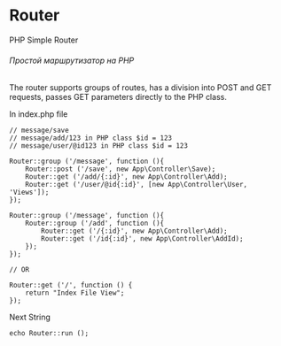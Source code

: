 # Router
PHP Simple Router
###### Простой маршрутизатор на PHP

The router supports groups of routes, has a division into POST and GET requests, passes GET parameters directly to the PHP class.

In index.php file

```
// message/save
// message/add/123 in PHP class $id = 123
// message/user/@id123 in PHP class $id = 123

Router::group ('/message', function (){
    Router::post ('/save', new App\Controller\Save);
    Router::get ('/add/{:id}', new App\Controller\Add);
    Router::get ('/user/@id{:id}', [new App\Controller\User, 'Views']);
});

Router::group ('/message', function (){
    Router::group ('/add', function (){
        Router::get ('/{:id}', new App\Controller\Add);
        Router::get ('/id{:id}', new App\Controller\AddId);
    });
});

// OR

Router::get ('/', function () {
    return "Index File View";
});

```
Next String

```
echo Router::run ();
```
